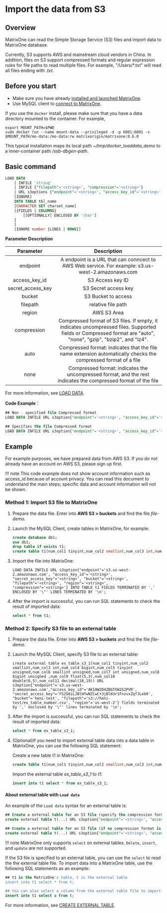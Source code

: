 # Import the data from S3

## Overview

MatrixOne can read the Simple Storage Service (S3) files and import data to MatrixOne database.

Currently, S3 supports AWS and mainstream cloud vendors in China. In addition, files on S3 support compressed formats and regular expression rules for file paths to read multiple files. For example, "/Users/\*.txt" will read all files ending with *.txt*.

## Before you start

- Make sure you have already [installed and launched MatrixOne](../../../Get-Started/install-standalone-matrixone.md).
- Use MySQL client to [connect to MatrixOne](../../../Get-Started/connect-to-matrixone-server.md).

If you use the `docker` install, please make sure that you have a data directory mounted to the container. For example,

```
export MOUNT_PATH=$PWD
sudo docker run --name mount-data --privileged -d -p 6001:6001 -v $MOUNT_PATH/mo-data:/mo-data:rw matrixorigin/matrixone:0.6.0
```

This typical installation maps its local path *~/tmp/docker_loaddata_demo* to a inner-container path */ssb-dbgen-path*.

## Basic command

```sql
LOAD DATA
    [ INFILE 'string'
    | INFILE {"filepath"='<string>', "compression"='<string>'}
    | URL s3options {"endpoint"='<string>', "access_key_id"='<string>', "secret_access_key"='<string>', "bucket"='<string>', "filepath"='<string>', "region"='<string>', "compression"='<string>'}
    [IGNORE]
    INTO TABLE tbl_name
    [CHARACTER SET charset_name]
    [{FIELDS | COLUMNS}
        [[OPTIONALLY] ENCLOSED BY 'char']
    ]
    ]
    [IGNORE number {LINES | ROWS}]
```

<!--待确认-heni-->

**Parameter Description**

|Parameter|Description|
|:-:|:-:|
|endpoint|A endpoint is a URL that can conncect to AWS Web service. For example: s3.us-west-2.amazonaws.com|
|access_key_id| S3 Access key ID |
|secret_access_key| S3 Secret access key |
|bucket| S3 Bucket to access |
|filepath| relative file path |
|region| AWS S3 Area|
|compression| Compressed format of S3 files. If empty, it indicates uncompressed files. Supported fields or Compressed format are "auto", "none", "gzip", "bzip2", and "lz4".|
|auto|Compressed format: indicates that the file name extension automatically checks the compressed format of a file|
|none|Compressed format: indicates the uncompressed format, and the rest indicates the compressed format of the file|

For more information, see [LOAD DATA](../../../Reference/SQL-Reference/Data-Manipulation-Statements/load-data.md).

**Code Example**：

```sql
## Non - specified file Compressed format
LOAD DATA INFILE URL s3option{"endpoint"='<string>', "access_key_id"='<string>', "secret_access_key"='<string>', "bucket"='<string>', "filepath"='<string>', "region"='<string>'} INTO TABLE t1 FIELDS TERMINATED BY ',' ENCLOSED BY '\"' LINES TERMINATED BY '\n';

## Specifies the file Compressed format
LOAD DATA INFILE URL s3option{"endpoint"='<string>', "access_key_id"='<string>', "secret_access_key"='<string>', "bucket"='<string>', "filepath"='<string>', "region"='<string>', "compression"='<string>'} INTO TABLE t1 FIELDS TERMINATED BY ',' ENCLOSED BY '\"' LINES TERMINATED BY '\n';
```

## Example

For example purposes, we have prepared data from AWS S3. If you do not already have an account on AWS S3, please sign up first.

!!! note
    This code example does not show account information such as access_id because of account privacy.
    You can read this document to understand the main steps; specific data and account information will not be shown.

### Method 1: Import S3 file to MatrixOne

1. Prepare the data file. Enter into **AWS S3 > buckets** and find the file *file-demo*.

2. Launch the MySQL Client, create tables in MatrixOne, for example:

    ```sql
    create database db1;
    use db1;
    drop table if exists t1;
    create table t1(num_col1 tinyint,num_col2 smallint,num_col3 int,num_col4 bigint,num_col5 tinyint unsigned,num_col6 smallint unsigned,num_col7 int unsigned,num_col8 bigint unsigned ,num_col9 float(5,3),num_col10 double(6,5),num_col11 decimal(38,19));
    ```

2. Import the file into MatrixOne:

    ```
    LOAD DATA INFILE URL s3option{"endpoint"='s3.us-west-2.amazonaws.com', "access_key_id"='<string>', "secret_access_key"='<string>', "bucket"='<string>', "filepath"='<string>', "region"='<string>', "compression"='<string>'} INTO TABLE t1 FIELDS TERMINATED BY ',' ENCLOSED BY '\"' LINES TERMINATED BY '\n';
    ```

3. After the import is successful, you can run SQL statements to check the result of imported data:

    ```sql
    select * from t1;
    ```

### Method 2: Specify S3 file to an external table

1. Prepare the data file. Enter into **AWS S3 > buckets** and find the file *file-demo*.

2. Launch the MySQL Client, specify S3 file to an external table:

    ```
    create external table ex_table_s3_1(num_col1 tinyint,num_col2 smallint,num_col3 int,num_col4 bigint,num_col5 tinyint unsigned,num_col6 smallint unsigned,num_col7 int unsigned,num_col8 bigint unsigned ,num_col9 float(5,3),num_col10 double(6,5),num_col11 decimal(38,19)) URL s3option{"endpoint"='s3.us-west-2.amazonaws.com',"access_key_id"='AKIAW2D4ZBGTXW2S2PVR', "secret_access_key"='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', "bucket"='heni-test', "filepath"='s3://heni-test/ex_table_number.csv', "region"='us-west-2'} fields terminated by ',' enclosed by '\"' lines terminated by '\n';
    ```

3. After the import is successful, you can run SQL statements to check the result of imported data:

    ```sql
    select * from ex_table_s3_1;
    ```

4. (Optional)If you need to import external table data into a data table in MatrixOne, you can use the following SQL statement:

    Create a new table t1 in MatrixOne:

    ```sql
    create table t1(num_col1 tinyint,num_col2 smallint,num_col3 int,num_col4 bigint,num_col5 tinyint unsigned,num_col6 smallint unsigned,num_col7 int unsigned,num_col8 bigint unsigned ,num_col9 float(5,3),num_col10 double(6,5),num_col11 decimal(38,19));
    ```

    Import the external table *ex_table_s3_1* to *t1*:

    ```sql
    insert into t1 select * from ex_table_s3_1;
    ```

#### About external table with `Load data`

An example of the `Load data` syntax for an external table is:

```sql
## Create a external table for an S3 file (specify the compression format)
create external table t(...) URL s3option{"endpoint"='<string>', "access_key_id"='<string>', "secret_access_key"='<string>', "bucket"='<string>', "filepath"='<string>', "region"='<string>', "compression"='<string>'} FIELDS TERMINATED BY ',' ENCLOSED BY '\"' LINES TERMINATED BY '\n';

## Create a external table for an S3 file (if no compression format is specified, the format is auto, and the file format is automatically checked)
create external table t(...) URL s3option{"endpoint"='<string>', "access_key_id"='<string>', "secret_access_key"='<string>', "bucket"='<string>', "filepath"='<string>', "region"='<string>'} FIELDS TERMINATED BY ',' ENCLOSED BY '\"' LINES TERMINATED BY '\n';
```

!!! note
    MatrixOne only supports `select` on external tables. `Delete`, `insert`, and `update` are not supported.

If the S3 file is specified to an external table, you can use the `select` to read the the external table file. To import data into a MatrixOne table, use the following SQL statements as an example:

```sql
## t1 is the MatrixOne's table, t is the external table
insert into t1 select * from t;

## You can also select a column from the external table file to import into the MatrixOne's table
insert into t1 select a from t;
```

For more information, see [CREATE EXTERNAL TABLE](../../../Reference/SQL-Reference/Data-Definition-Statements/create-external-table.md).
